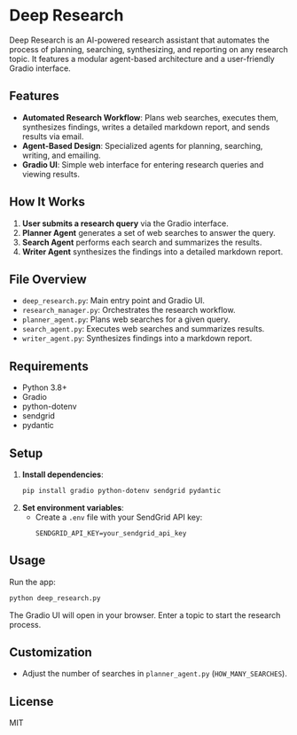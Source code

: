 # Deep Research

Deep Research is an AI-powered research assistant that automates the process of planning, searching, synthesizing, and reporting on any research topic. It features a modular agent-based architecture and a user-friendly Gradio interface.

## Features

- **Automated Research Workflow**: Plans web searches, executes them, synthesizes findings, writes a detailed markdown report, and sends results via email.
- **Agent-Based Design**: Specialized agents for planning, searching, writing, and emailing.
- **Gradio UI**: Simple web interface for entering research queries and viewing results.

## How It Works

1. **User submits a research query** via the Gradio interface.
2. **Planner Agent** generates a set of web searches to answer the query.
3. **Search Agent** performs each search and summarizes the results.
4. **Writer Agent** synthesizes the findings into a detailed markdown report.

## File Overview

- `deep_research.py`: Main entry point and Gradio UI.
- `research_manager.py`: Orchestrates the research workflow.
- `planner_agent.py`: Plans web searches for a given query.
- `search_agent.py`: Executes web searches and summarizes results.
- `writer_agent.py`: Synthesizes findings into a markdown report.

## Requirements

- Python 3.8+
- Gradio
- python-dotenv
- sendgrid
- pydantic

## Setup

1. **Install dependencies**:
   ```bash
   pip install gradio python-dotenv sendgrid pydantic
   ```
2. **Set environment variables**:
   - Create a `.env` file with your SendGrid API key:
     ```
     SENDGRID_API_KEY=your_sendgrid_api_key
     ```

## Usage

Run the app:
```bash
python deep_research.py
```
The Gradio UI will open in your browser. Enter a topic to start the research process.

## Customization

- Adjust the number of searches in `planner_agent.py` (`HOW_MANY_SEARCHES`).

## License

MIT
